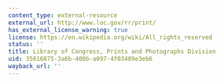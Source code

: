 ```yaml
---
content_type: external-resource
external_url: http://www.loc.gov/rr/print/
has_external_license_warning: true
license: https://en.wikipedia.org/wiki/All_rights_reserved
status: ''
title: Library of Congress, Prints and Photographs Division
uid: 35616875-3a6b-400b-a097-4f03409e3eb6
wayback_url: ''
---
```


